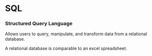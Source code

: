 # SQL

### Structured Query Language

Allows users to query, manipulate, and transform data from a relational database.

A relational database is comparable to an excel spreadsheet.


